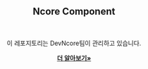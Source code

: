 <div align=center>
  <h2>Ncore Component</h2>
  <br/>
  
  이 레포지토리는 DevNcore팀이 관리하고 있습니다.
  <br/>
  
  <a href="https://github.com/devncore/devncore"><strong>더 알아보기»</strong></a>
  
</div>  
  
  
